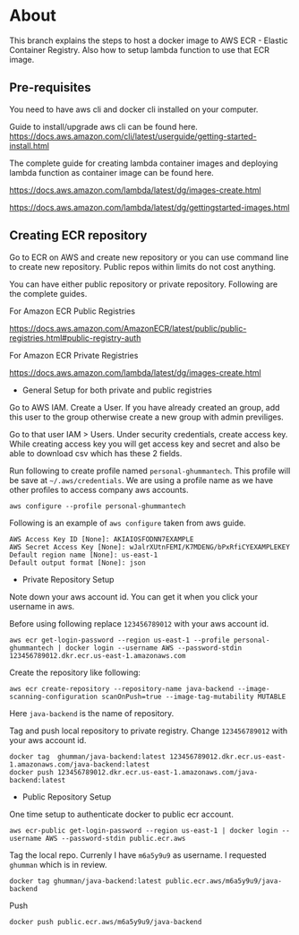 # About

This branch explains the steps to host a docker image to AWS ECR - Elastic Container Registry. Also how to setup lambda function to use that ECR image. 

## Pre-requisites

You need to have aws cli and docker cli installed on your computer. 

Guide to install/upgrade aws cli can be found here. 
https://docs.aws.amazon.com/cli/latest/userguide/getting-started-install.html

The complete guide for creating lambda container images and deploying lambda function as container image can be found here. 

https://docs.aws.amazon.com/lambda/latest/dg/images-create.html

https://docs.aws.amazon.com/lambda/latest/dg/gettingstarted-images.html

## Creating ECR repository
Go to ECR on AWS and create new repository or you can use command line to create new repository. Public repos within limits do not cost anything. 

You can have either public repository or private repository. Following are the complete guides.

For Amazon ECR Public Registries

https://docs.aws.amazon.com/AmazonECR/latest/public/public-registries.html#public-registry-auth

For Amazon ECR Private Registries

https://docs.aws.amazon.com/lambda/latest/dg/images-create.html

- General Setup for both private and public registries

Go to AWS IAM. Create a User. If you have already created an group, add this user to the group otherwise create a new group with admin previliges. 

Go to that user IAM > Users. Under security credentials, create access key. While creating access key you will get access key and secret and also be able to download csv which has these 2 fields. 

Run following to create profile named `personal-ghummantech`. This profile will be save at `~/.aws/credentials`. We are using a profile name as we have other profiles to access company aws accounts. 
``` 
aws configure --profile personal-ghummantech
```

Following is an example of `aws configure` taken from aws guide. 
```
AWS Access Key ID [None]: AKIAIOSFODNN7EXAMPLE
AWS Secret Access Key [None]: wJalrXUtnFEMI/K7MDENG/bPxRfiCYEXAMPLEKEY
Default region name [None]: us-east-1
Default output format [None]: json
```

- Private Repository Setup

Note down your aws account id. You can get it when you click your username in aws. 

Before using following replace `123456789012` with your aws account id. 
```
aws ecr get-login-password --region us-east-1 --profile personal-ghummantech | docker login --username AWS --password-stdin 123456789012.dkr.ecr.us-east-1.amazonaws.com    
```

Create the repository like following: 
```
aws ecr create-repository --repository-name java-backend --image-scanning-configuration scanOnPush=true --image-tag-mutability MUTABLE
```
Here `java-backend` is the name of repository. 

Tag and push local repository to private registry. Change `123456789012` with your aws account id. 
```
docker tag  ghumman/java-backend:latest 123456789012.dkr.ecr.us-east-1.amazonaws.com/java-backend:latest
docker push 123456789012.dkr.ecr.us-east-1.amazonaws.com/java-backend:latest        
```

- Public Repository Setup

One time setup to authenticate docker to public ecr account. 
```
aws ecr-public get-login-password --region us-east-1 | docker login --username AWS --password-stdin public.ecr.aws
```

Tag the local repo. Currenly I have `m6a5y9u9` as username. I requested `ghumman` which is in review. 
```
docker tag ghumman/java-backend:latest public.ecr.aws/m6a5y9u9/java-backend
```

Push
```
docker push public.ecr.aws/m6a5y9u9/java-backend
```